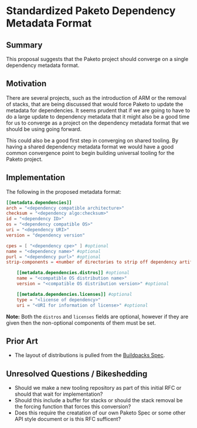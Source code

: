 # Standardized Paketo Dependency Metadata Format

## Summary

This proposal suggests that the Paketo project should converge on a single dependency metadata format.

## Motivation

There are several projects, such as the introduction of ARM or the removal of stacks, that are being discussed that would force Paketo to update the metadata for dependencies. It seems prudent that if we are going to have to do a large update to dependency metadata that it might also be a good time for us to converge as a project on the dependency metadata format that we should be using going forward.

This could also be a good first step in converging on shared tooling. By having a shared dependency metadata format we would have a good common convergence point to begin building universal tooling for the Paketo project. 

## Implementation

The following in the proposed metadata format:

```toml
[[metadata.dependencies]]
arch = "<dependency compatible architecture>"
checksum = "<dependency algo:checksum>"
id = "<dependency ID>"
os = "<dependency compatible OS>"
uri = "<dependency URI>"
version = "dependency version"

cpes = [ "<dependency cpe>" ] #optional
name = "<dependency name>" #optional
purl = "<dependency purl>" #optional
strip-components = <number of directories to strip off dependency artifact> #optional

    [[metadata.dependencies.distros]] #optional
    name = "<compatible OS distribution name>"
    version = "<compatible OS distribution version>" #optional

    [[metadata.dependencies.licenses]] #optional
    type = "<license of dependency>"
    uri = "<URI for information of license>" #optional
```

**Note:** Both the `distros` and `licenses` fields are optional, however if they are given then the non-optional components of them must be set.

## Prior Art
- The layout of distributions is pulled from the [Buildpacks Spec](https://github.com/buildpacks/spec/blob/main/buildpack.md#buildpacktoml-toml).

## Unresolved Questions / Bikeshedding
- Should we make a new tooling repository as part of this initial RFC or should that wait for implementation?
- Should this include a buffer for stacks or should the stack removal be the forcing function that forces this conversion?
- Does this require the creatation of our own Paketo Spec or some other API style document or is this RFC sufficent?
